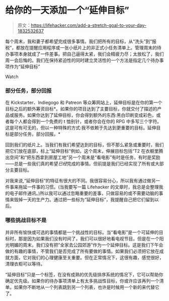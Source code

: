 # 给你的一天添加一个“延伸目标”

> 原文：<https://lifehacker.com/add-a-stretch-goal-to-your-day-1832532637>

每个周末，我和妻子都希望完成很多事情。我们把所有的目标，从“洗头”到“报税”，都放在提醒应用程序或一张小纸片上的非正式小任务清单上。管理周末的待办事项本身就成了一件差事。把自己逼得太紧，我们会精疲力尽；太放松了，我们周一会后悔的。我们在保持紧迫性的同时建立灵活性的一个方法是指定几个待办事项作为“延伸目标”

Watch

### 部分任务，部分回报

在 Kickstarter、Indiegogo 和 Patreon 等众筹网站上，延伸目标是在你的第一个目标之后的额外筹资目标*。如果你的项目达到了主要目标，你就交付了描述的产品或服务。如果你达到了延伸目标，你会得到额外的东西:黑白印刷变成彩色，或者每个人都会得到一个免费的 t 恤别针，或者你会在你的 RPG 中多写三个字符。这是可有可无的，但以一种特殊的方式:我不依赖于先达到更重要的目标。延伸目标是部分任务，部分回报。*

回到我们的纸片上。当我们有我们希望达到的目标，但不那么紧急或重要时，我们把它们放在底部，标上“延伸目标”例如，这个周末，伸展目标包括“T2 在衣橱里腾出空间”和“把东西拿到房屋工地”另一个周末是“看电影”有时是任务，有时是奖励——总是一些我们真的希望*已经*完成的事情。但前提是我们已经实现了所有或大部分主要目标。

对我来说,“延伸目标”的特征有很大的不同。我很容易分心，所以我有通过做另一件事来拖延一件事的习惯。(当我要写一篇 Lifehacker 的文章时，我总是会整理我的电子邮件通讯。)所以我可以通过忽略重要的差事，只做容易的或不需要动脑的事情来毁掉一天的生产力。通过把一些标为“延伸目标”，我提醒自己把它们留到以后。

### 哪些挑战目标不是

并非所有愉快或可选的事情都是一个挑战性的目标。当“看电影”是一个可延伸的目标时，那是因为如果我们没有时间了，我们可以很好地看电视节目。但是在一个阳光明媚的周末，我们没有把“全家去公园郊游”作为一个延伸目标。这是我们下午会做的有趣的事情，不管我们是否完成了所有要做的事情。如果我们必须把它放在成就方面，它对我们的心理健康至关重要。但在正常情况下，这很有趣，感觉很好，清理衣柜可以等待。

“延伸目标”只是一个标签，在没有成熟的优先级排序系统的情况下，它可以帮助你确定优先级。如果你的待办事项清单上有太多挑战性目标，你或许应该再列一个清单。如果你不断地从一个列表跳到另一个列表，也许是时候用一个新的来代替它了。